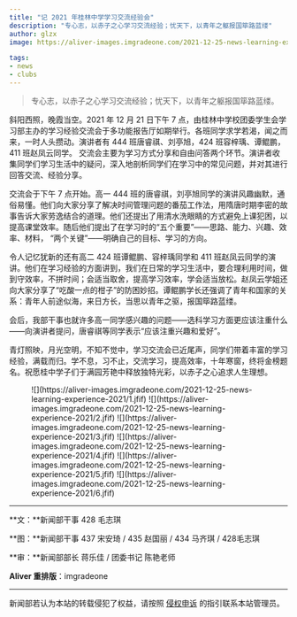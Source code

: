 ```yaml
---
title: "记 2021 年桂林中学学习交流经验会"
description: "专心志，以赤子之心学习交流经验；忧天下，以青年之躯报国筚路蓝缕"
author: glzx
image: https://aliver-images.imgradeone.com/2021-12-25-news-learning-experience-2021/1.jfif

tags:
- news
- clubs
---
```


> 专心志，以赤子之心学习交流经验；忧天下，以青年之躯报国筚路蓝缕。

斜阳西照，晚霞当空。2021 年 12 月 21 日下午 7 点，由桂林中学校团委学生会学习部主办的学习经验交流会于多功能报告厅如期举行。各班同学求学若渴，闻之而来，一时人头攒动。演讲者有 444 班唐睿祺、刘亭旭，424 班容梓瑀、谭鲲鹏，411 班赵凤云同学。
交流会主要为学习方式分享和自由问答两个环节。演讲者收集同学们学习生活中的疑问，深入地剖析同学们在学习中的常见问题，并对其进行回答交流、经验分享。

交流会于下午 7 点开始。高一 444 班的唐睿祺，刘亭旭同学的演讲风趣幽默，通俗易懂。他们向大家分享了解决时间管理问题的番茄工作法，用隋唐时期李密的故事告诉大家劳逸结合的道理。他们还提出了用清水洗眼睛的方式避免上课犯困，以提高课堂效率。随后他们提出了在学习时的“五个重要”——思路、能力、兴趣、效率、材料， “两个关键”——明确自己的目标、学习的方向。

令人记忆犹新的还有高二 424 班谭鲲鹏、容梓瑀同学和 411 班赵凤云同学的演讲。他们在学习经验的方面讲到，我们在日常的学习生活中，要合理利用时间，做到守效率，不拼时间；会适当取舍，提高学习效率，学会适当放松。赵凤云学姐还向大家分享了“吃酸一点的柑子”的防困妙招。谭鲲鹏学长还强调了青年和国家的关系：青年人前途似海，来日方长，当思以青年之驱，报国筚路蓝缕。

会后，我部干事也就许多高一同学感兴趣的问题——选科学习方面更应该注重什么——向演讲者提问，唐睿祺等同学表示“应该注重兴趣和爱好”。

青灯照映，月光空明，不知不觉中，学习交流会已近尾声，同学们带着丰富的学习经验，满载而归。学不息，习不止，交流学习，提高效率，十年寒窗，终将金榜题名。祝愿桂中学子们于满园芳艳中释放独特光彩，以赤子之心追求人生理想。

<figure class="third" markdown="1">
![](https://aliver-images.imgradeone.com/2021-12-25-news-learning-experience-2021/1.jfif)
![](https://aliver-images.imgradeone.com/2021-12-25-news-learning-experience-2021/2.jfif)
![](https://aliver-images.imgradeone.com/2021-12-25-news-learning-experience-2021/3.jfif)
![](https://aliver-images.imgradeone.com/2021-12-25-news-learning-experience-2021/4.jfif)
![](https://aliver-images.imgradeone.com/2021-12-25-news-learning-experience-2021/5.jfif)
![](https://aliver-images.imgradeone.com/2021-12-25-news-learning-experience-2021/6.jfif)
</figure>

---

**文：**新闻部干事 428 毛志琪

**图：**新闻部干事 437 宋安琦 / 435 赵国丽 / 434 马齐琪 / 428毛志琪

**审：**新闻部部长 蒋乐佳 / 团委书记 陈艳老师

**Aliver 重排版**：imgradeone

---

新闻部若认为本站的转载侵犯了权益，请按照 [侵权申诉](https://glzx.lfdevs.com/aliver/helloworld/#侵权申诉) 的指引联系本站管理员。
